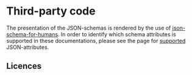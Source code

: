 # Third-party code

The presentation of the JSON-schemas is rendered by the use of [json-schema-for-humans].
In order to identify which schema attributes is supported in these documentations, please
see the page for [supported] JSON-attributes.

  [json-schema-for-humans]: https://github.com/coveooss/json-schema-for-humans
  [supported]: https://coveooss.github.io/json-schema-for-humans/#/?id=what39s-supported

## Licences